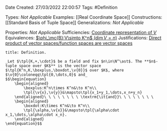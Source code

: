 <div class="topSpace"></div>

Date Created: 27/03/2022 22:00:57
Tags: #Definition

Types: _Not Applicable_
Examples: [[Real Coordinate Space]]
Constructions: [[Standard Basis of Tuple Space]]
Generalizations: _Not Applicable_

Properties: _Not Applicable_
Sufficiencies: [Coordinate representation of $V$](Coordinate%20Representation%20of%20Finite-dim.%20Vector%20Spaces.md)
Equivalences: [$\phi_\mc{B}:V\simto K^n$ ($\dim V=n$)](Linear%20isomorphism%20between%20finite-dim%20vector%20spaces%20and%20tuple%20spaces.md)
Justifications: [Direct product of vector spaces/function spaces are vector spaces](Direct%20product%20of%20vector%20spaces;%20function%20spaces%20are%20vector%20spaces.md)

``` ad-Definition
title: Definition.

_Let $\tpl{K,+,\cdot}$ be a field and fix $n\in\N^\ast$. The **$n$-tuple space over $K$** is the vector space $\tpl{K^n,K,\boxplus,\boxdot,\v{0}}$ over $K$, where $\v{0}\coloneqq\tpl{0,\dots,0}$ and_
$$\begin{equation}
    \begin{aligned}
        \boxplus:K^n\times K^n&\to K^n\\
        \tpl{\v{x},\v{y}}&\mapsto\tpl{x_1+y_1,\dots,x_n+y_n}
    \end{aligned}\ \ \ \ \ \ \ \ \textrm{\it{and}}\ \ \ \ \ \ \ \ 
    \begin{aligned}
        \boxdot:K\times K^n&\to K^n\\
        \tpl{\alpha,\v{x}}&\mapsto\tpl{\alpha\cdot x_1,\dots,\alpha\cdot x_n}.
    \end{aligned}
\end{equation}$$

```
